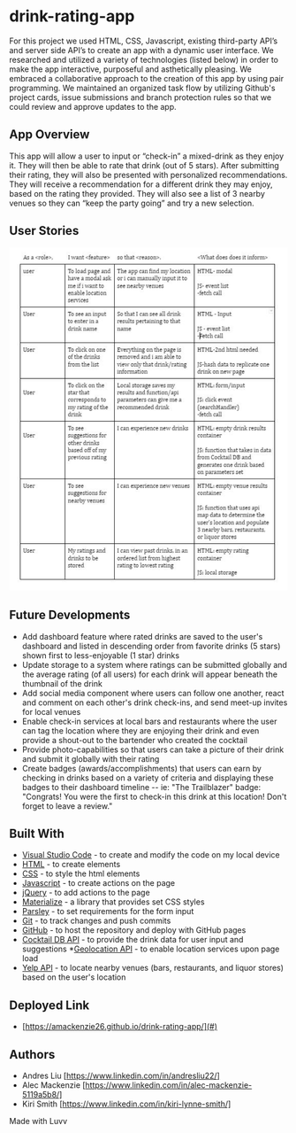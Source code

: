 # drink-rating-app

For this project we used HTML, CSS, Javascript, existing third-party API’s and server side API’s to create an app with a dynamic user interface. We researched and utilized a variety of technologies (listed below) in order to make the app interactive, purposeful and asthetically pleasing. We embraced a collaborative approach to the creation of this app by using pair programming. We maintained an organized task flow by utilizing Github's project cards, issue submissions and branch protection rules so that we could review and approve updates to the app.

## App Overview

This app will allow a user to input or “check-in” a mixed-drink as they enjoy it.  They will then be able to rate that drink (out of 5 stars).  After submitting their rating, they will also be presented with personalized recommendations.  They will receive a recommendation for a different drink they may enjoy, based on the rating they provided. They will also see a list of 3 nearby venues so they can “keep the party going” and try a new selection.

## User Stories

<img src="DrinkAppUserStories.JPG" alt="Screenshot of User Stories">

## Future Developments
* Add dashboard feature where rated drinks are saved to the user's dashboard and listed in descending order from favorite drinks (5 stars) shown first to less-enjoyable (1 star) drinks
* Update storage to a system where ratings can be submitted globally and the average rating (of all users) for each drink will appear beneath the thumbnail of the drink
* Add social media component where users can follow one another, react and comment on each other's drink check-ins, and send meet-up invites for local venues
* Enable check-in services at local bars and restaurants where the user can tag the location where they are enjoying their drink and even provide a shout-out to the bartender who created the cocktail
* Provide photo-capabilities so that users can take a picture of their drink and submit it globally with their rating
* Create badges (awards/accomplishments) that users can earn by checking in drinks based on a variety of criteria and displaying these badges to their dashboard timeline -- ie: "The Trailblazer" badge:  "Congrats!  You were the first to check-in this drink at this location!  Don't forget to leave a review."
  

## Built With

* [Visual Studio Code](https://code.visualstudio.com/) - to create and modify the code on my local device
* [HTML](https://developer.mozilla.org/en-US/docs/Web/HTML) - to create elements
* [CSS](https://developer.mozilla.org/en-US/docs/Web/CSS) - to style the html elements
* [Javascript](https://www.javascript.com/) - to create actions on the page
* [jQuery](https://jquery.com/) - to add actions to the page
* [Materialize](https://materializecss.com/) - a library that provides set CSS styles 
* [Parsley](http://parsleyjs.org/doc/index.html) - to set requirements for the form input
* [Git](https://git-scm.com/) - to track changes and push commits
* [GitHub](github.com) - to host the repository and deploy with GitHub pages
* [Cocktail DB API](https://www.thecocktaildb.com/) - to provide the drink data for user input and suggestions
*[Geolocation API](https://developer.mozilla.org/en-US/docs/Web/API/Geolocation_API) - to enable location services upon page load
* [Yelp API](https://www.yelp.com/developers) - to locate nearby venues (bars, restaurants, and liquor stores) based on the user's location


## Deployed Link

* [https://amackenzie26.github.io/drink-rating-app/](#)

## Authors

* Andres Liu [https://www.linkedin.com/in/andresliu22/]
* Alec Mackenzie [https://www.linkedin.com/in/alec-mackenzie-5119a5b8/]
* Kiri Smith [https://www.linkedin.com/in/kiri-lynne-smith/]


Made with Luvv


